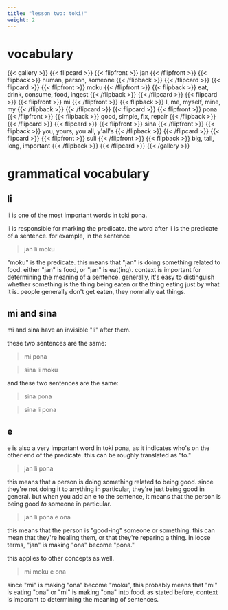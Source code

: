 ```yaml
---
title: "lesson two: toki!"
weight: 2
---
```


# vocabulary

{{< gallery >}}
    {{< flipcard >}}
        {{< flipfront >}}
            jan
        {{< /flipfront >}}
        {{< flipback >}}
            human, person, someone
        {{< /flipback >}}
    {{< /flipcard >}}
    {{< flipcard >}}
        {{< flipfront >}}
            moku
        {{< /flipfront >}}
        {{< flipback >}}
            eat, drink, consume, food, ingest
        {{< /flipback >}}
    {{< /flipcard >}}
    {{< flipcard >}}
        {{< flipfront >}}
            mi
        {{< /flipfront >}}
        {{< flipback >}}
            I, me, myself, mine, my
        {{< /flipback >}}
    {{< /flipcard >}}
    {{< flipcard >}}
        {{< flipfront >}}
            pona
        {{< /flipfront >}}
        {{< flipback >}}
            good, simple, fix, repair
        {{< /flipback >}}
    {{< /flipcard >}}
    {{< flipcard >}}
        {{< flipfront >}}
            sina
        {{< /flipfront >}}
        {{< flipback >}}
            you, yours, you all, y'all's
        {{< /flipback >}}
    {{< /flipcard >}}
    {{< flipcard >}}
        {{< flipfront >}}
            suli
        {{< /flipfront >}}
        {{< flipback >}}
            big, tall, long, important
        {{< /flipback >}}
    {{< /flipcard >}}
{{< /gallery >}}

# grammatical vocabulary

## li

li is one of the most important words in toki pona.

li is responsible for marking the predicate. the word after li is the predicate of a sentence. for example, in the sentence

> jan li moku

"moku" is the predicate. this means that "jan" is doing something related to food. either "jan" is food, or "jan" is eat(ing). context is important for determining the meaning of a sentence. generally, it's easy to distinguish whether something is the thing being eaten or the thing eating just by what it is. people generally don't get eaten, they normally eat things.

## mi and sina

mi and sina have an invisible "li" after them.

these two sentences are the same:

> mi pona

> sina li moku

and these two sentences are the same:

> sina pona

> sina li pona

## e

e is also a very important word in toki pona, as it indicates who's on the other end of the predicate. this can be roughly translated as "to."

> jan li pona

this means that a person is doing something related to being good. since they're not doing it to anything in particular, they're just being good in general. but when you add an e to the sentence, it means that the person is being good *to* someone in particular.

> jan li pona e ona

this means that the person is "good-ing" someone or something. this can mean that they're healing them, or that they're reparing a thing. in loose terms, "jan" is making "ona" become "pona."

this applies to other concepts as well.

> mi moku e ona

since "mi" is making "ona" become "moku", this probably means that "mi" is eating "ona" or "mi" is making "ona" into food. as stated before, context is imporant to determining the meaning of sentences.